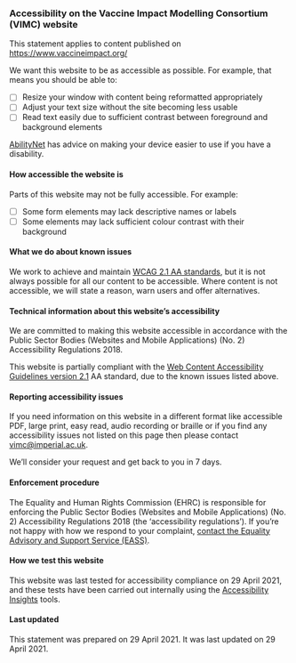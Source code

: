### Accessibility on the Vaccine Impact Modelling Consortium (VIMC) website 

This statement applies to content published on https://www.vaccineimpact.org/

We want this website to be as accessible as possible. For example, that means you should be able to:

- [ ] Resize your window with content being reformatted appropriately
- [ ] Adjust your text size without the site becoming less usable
- [ ] Read text easily due to sufficient contrast between foreground and background elements

[AbilityNet](https://mcmw.abilitynet.org.uk/) has advice on making your device easier to use if you have a disability.

#### How accessible the website is

Parts of this website may not be fully accessible. For example:

- [ ] Some form elements may lack descriptive names or labels
- [ ] Some elements may lack sufficient colour contrast with their background

#### What we do about known issues

We work to achieve and maintain [WCAG 2.1 AA standards](https://www.w3.org/TR/WCAG21/), but it is not always possible for all our content to be accessible. Where content is not accessible, we will state a reason, warn users and offer alternatives.

#### Technical information about this website’s accessibility

We are committed to making this website accessible in accordance with the Public Sector Bodies (Websites and Mobile Applications) (No. 2) Accessibility Regulations 2018.

This website is partially compliant with the [Web Content Accessibility Guidelines version 2.1](https://www.w3.org/TR/WCAG21/) AA standard, due to the known issues listed above.

#### Reporting accessibility issues

If you need information on this website in a different format like accessible PDF, large print, easy read, audio recording or braille or if you find any accessibility issues not listed on this page then please contact [vimc@imperial.ac.uk](mailto:vimc@imperial.ac.uk).

We’ll consider your request and get back to you in 7 days.

#### Enforcement procedure

The Equality and Human Rights Commission (EHRC) is responsible for enforcing the Public Sector Bodies (Websites and Mobile Applications) (No. 2) Accessibility Regulations 2018 (the ‘accessibility regulations’). If you’re not happy with how we respond to your complaint, [contact the Equality Advisory and Support Service (EASS)](https://www.equalityadvisoryservice.com/).

#### How we test this website

This website was last tested for accessibility compliance on 29 April 2021, and these tests have been carried out internally using the [Accessibility Insights](https://accessibilityinsights.io/en/) tools.

#### Last updated

This statement was prepared on 29 April 2021. It was last updated on 29 April 2021.

